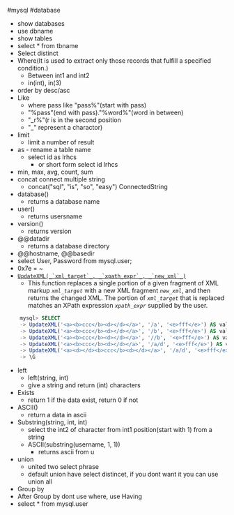 #mysql #database
- show databases
- use dbname
- show tables
- select * from tbname
- Select distinct
- Where(It is used to extract only those records that fulfill a specified condition.)
	- Between int1 and int2
	- in(int), in(3)
- order by desc/asc
- Like
	- where pass like "pass%"(start with pass)
	- "%pass"(end with pass)."%word%"(word in between)
	- "_r%"(r is in the second position
	- "_" represent a charactor)
- limit
	- limit a number of result
- as
		- rename a table name
	- select id as lrhcs
		- or short form select id lrhcs
- min, max, avg, count, sum
- concat connect multiple string
	- concat("sql", "is", "so", "easy") ConnectedString
- database()
	- returns a database name
- user()
	- returns usersname
- version()
	- returns version
- @@datadir
	- returns a database directory
- @@hostname, @@basedir
- select User, Password from mysql.user;
- 0x7e = ~
- [``UpdateXML(_`xml_target`_, _`xpath_expr`_, _`new_xml`_)``](https://dev.mysql.com/doc/refman/8.0/en/xml-functions.html#function_updatexml)
	- This function replaces a single portion of a given fragment of XML markup _`xml_target`_ with a new XML fragment _`new_xml`_, and then returns the changed XML. The portion of _`xml_target`_ that is replaced matches an XPath expression _`xpath_expr`_ supplied by the user.
```sql
	mysql> SELECT 
	-> UpdateXML('<a><b>ccc</b><d></d></a>', '/a', '<e>fff</e>') AS val1, 
	-> UpdateXML('<a><b>ccc</b><d></d></a>', '/b', '<e>fff</e>') AS val2, 
	-> UpdateXML('<a><b>ccc</b><d></d></a>', '//b', '<e>fff</e>') AS val3, 
	-> UpdateXML('<a><b>ccc</b><d></d></a>', '/a/d', '<e>fff</e>') AS val4, 
	-> UpdateXML('<a><d></d><b>ccc</b><d></d></a>', '/a/d', '<e>fff</e>') AS val5 
	-> \G
```
- left
	- left(string, int)
	- give a string and return (int) characters
- Exists
	- return 1 if the data exist, return 0 if not
- ASCII()
	- return a data in ascii
- Substring(string, int, int)
	- select the int2 of character from int1 position(start with 1) from a string
	- ASCII(substring(username, 1, 1))
		- returns ascii from u
- union
	- united two select phrase
	- default union have select distincet, if you dont want it you can use union all
- Group by
- After Group by dont use where, use Having
- select * from mysql.user